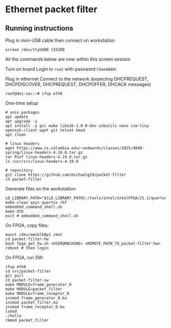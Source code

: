 
# Ethernet packet filter

## Running instructions

Plug in mini-USB cable then connect on workstation
```
screen /dev/ttyUSB0 115200
```

All the commands below are now within this screen session

Turn on board
Login to `root` with password `CSee4840!`

Plug in ethernet
Connect to the network (expecting DHCPREQUEST, DHCPDISCOVER, DHCPREQUEST, DHCPOFFER, DHCACK messages)
```
root@de1-soc:~# ifup eth0
```

One-time setup
```
# unix packages
apt update
apt upgrade -y
apt install -y gcc make libusb-1.0-0-dev usbutils nano vim-tiny openssh-client wget git telnet kmod
apt clean

# linux headers
wget https://www.cs.columbia.edu/~sedwards/classes/2025/4840-spring/linux-headers-4.19.0.tar.gz
tar Pzxf linux-headers-4.19.0.tar.gz
ls /usr/src/linux-headers-4.19.0

# repository
git clone https://github.com/michaelg29/packet-filter
cd packet-filter
```

Generate files on the workstation:
```
LD_LIBRARY_PATH="${LD_LIBRARY_PATH}:/tools/intel/intelFPGA/21.1/quartus/linux64" make clean qsys quartus rbf
embedded_command_shell.sh
make dtb
exit # embedded_command_shell.sh
```

On FPGA, copy files:
```
mount /dev/mmcblk0p1 /mnt
cd packet-filter-hw
bash fpga_get_hw.sh <USER@MACHINE> <REMOTE_PATH_TO_packet-filter-hw>
reboot # then login
```

On FPGA, run SW:
```
ifup eth0
cd src/packet-filter
git pull
cd packet-filter-sw
make MODULE=frame_generator_0
make MODULE=packet_filter
make MODULE=frame_receptor_0
insmod frame_generator_0.ko
insmod packet_filter.ko
insmod frame_receptor_0.ko
lsmod
./hello
rmmod packet_filter
```

